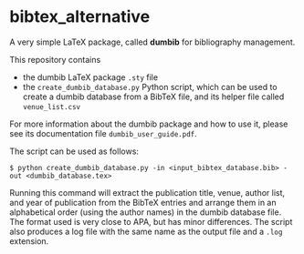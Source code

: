 # bibtex_alternative

A very simple LaTeX package, called **dumbib** for bibliography management.

This repository contains
- the dumbib LaTeX package ``.sty`` file
- the ``create_dumbib_database.py`` Python script, which can be used to create a dumbib database from a BibTeX file, and its helper file called ``venue_list.csv``

For more information about the dumbib package and how to use it, please see its documentation file ``dumbib_user_guide.pdf``.

The script can be used as follows:

``$ python create_dumbib_database.py -in <input_bibtex_database.bib> -out <dumbib_database.tex>``

Running this command will extract the publication title, venue, author list, and year of publication from the BibTeX entries and arrange them in an alphabetical order (using the author names) in the dumbib database file. The format used is very close to APA, but has minor differences. The script also produces a log file with the same name as the output file and a ``.log`` extension.
